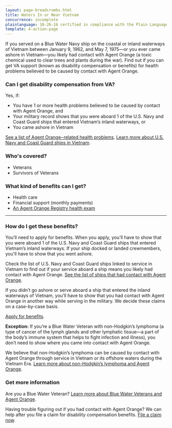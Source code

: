 ```yaml
---
layout: page-breadcrumbs.html
title: Waters In or Near Vietnam
concurrence: incomplete
plainlanguage: 10-26-16 certified in compliance with the Plain Language Act
template: 4-action-page
---
```


If you served on a Blue Water Navy ship on the coastal or inland waterways of Vietnam between January 9, 1962, and May 7, 1975—or you ever came ashore in Vietnam—you likely had contact with Agent Orange (a toxic chemical used to clear trees and plants during the war). Find out if you can get VA support (known as disability compensation or benefits) for health problems believed to be caused by contact with Agent Orange.

<div class="call-out" markdown="1">

### Can I get disability compensation from VA?

Yes, if:
  - You have 1 or more health problems believed to be caused by contact with Agent Orange, and
  - Your military record shows that you were aboard 1 of the U.S. Navy and Coast Guard ships that entered Vietnam’s inland waterways, or
  - You came ashore in Vietnam

[See a list of Agent Orange‒related health problems](https://www.vets.gov/disability-benefits/conditions/exposure-to-hazardous-materials/agent-orange/diseases/).
[Learn more about U.S. Navy and Coast Guard ships in Vietnam]( http://www.publichealth.va.gov/exposures/agentorange/shiplist/index.asp).

### Who's covered?

- Veterans
- Survivors of Veterans
</div>

### What kind of benefits can I get?

- Health care
- Financial support (monthly payments)
- [An Agent Orange Registry health exam](/disability-benefits/conditions/exposure-to-hazardous-materials/agent-orange/registry-health-exam/)

-----

### How do I get these benefits?

You’ll need to apply for benefits. When you apply, you’ll have to show that you were aboard 1 of the U.S. Navy and Coast Guard ships that entered Vietnam’s inland waterways. If your ship docked or landed crewmembers, you'll have to show that you went ashore.

Check the list of U.S. Navy and Coast Guard ships linked to service in Vietnam to find out if your service aboard a ship means you likely had contact with Agent Orange. [See the list of ships that had contact with Agent Orange](http://www.publichealth.va.gov/exposures/agentorange/shiplist/list.asp).

If you didn’t go ashore or serve aboard a ship that entered the inland waterways of Vietnam, you’ll have to show that you had contact with Agent Orange in another way while serving in the military. We decide these claims on a case-by-case basis.

[Apply for benefits](https://www.vets.gov/disability-benefits/apply-for-benefits/).

**Exception:**
If you’re a Blue Water Veteran with non-Hodgkin’s lymphoma (a type of cancer of the lymph glands and other lymphatic tissue—a part of the body’s immune system that helps to fight infection and illness), you don’t need to show where you came into contact with Agent Orange.

We believe that non-Hodgkin’s lymphoma can be caused by contact with Agent Orange through service in Vietnam or its offshore waters during the Vietnam Era. [Learn more about non-Hodgkin’s lymphoma and Agent Orange]( https://www.vets.gov/disability-benefits/conditions/exposure-to-hazardous-materials/agent-orange/non-hodgkins/).

### Get more information

Are you a Blue Water Veteran? [Learn more about Blue Water Veterans and Agent Orange](http://www.publichealth.va.gov/exposures/agentorange/locations/blue-water-veterans.asp#sthash.Srfgf1kO.dpuf).

Having trouble figuring out if you had contact with Agent Orange? We can help after you file a claim for disability compensation benefits. [File a claim now](/disability-benefits/claims-process/).

